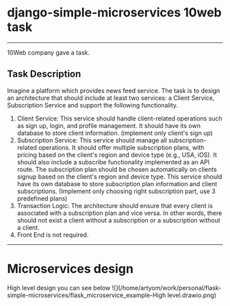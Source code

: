 # django-simple-microservices 10web task
***
10Web company gave a task.
## Task Description

Imagine a platform which provides news feed service. The task is to design an architecture that
should include at least two services: a Client Service, Subscription Service and support the
following functionality.
1. Client Service: This service should handle client-related operations such as sign up,
login, and profile management. It should have its own database to store client
information. (implement only client's sign up)
2. Subscription Service: This service should manage all subscription-related operations. It
should offer multiple subscription plans, with pricing based on the client's region and
device type (e.g., USA, iOS). It should also include a subscribe functionality
implemented as an API route. The subscription plan should be chosen automatically on
clients signup based on the client's region and device type. This service should have its
own database to store subscription plan information and client subscriptions. (Implement
only choosing right subscription part, use 3 predefined plans)
3. Transaction Logic: The architecture should ensure that every client is associated with a
subscription plan and vice versa. In other words, there should not exist a client without a
subscription or a subscription without a client.
4. Front End is not required.
***

# Microservices design
High level design you can see below
![](/home/artyom/work/personal/flask-simple-microservices/flask_microservice_example-High level.drawio.png)
